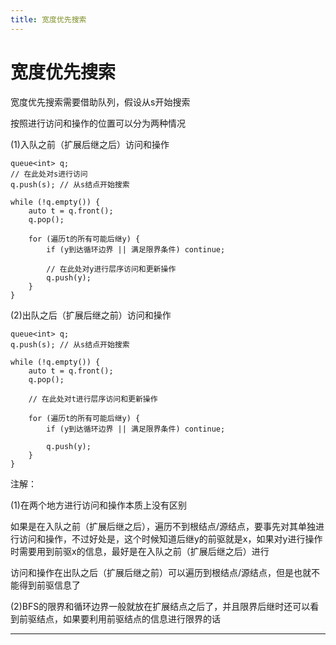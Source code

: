 ```yaml
---
title: 宽度优先搜索
---
```


# 宽度优先搜索

<script type="text/javascript" src="/include/head.js"></script>

宽度优先搜索需要借助队列，假设从s开始搜索

按照进行访问和操作的位置可以分为两种情况

(1)入队之前（扩展后继之后）访问和操作

```
queue<int> q;
// 在此处对s进行访问
q.push(s); // 从s结点开始搜索

while (!q.empty()) {
    auto t = q.front();
    q.pop();
    
    for (遍历t的所有可能后继y) {
        if (y到达循环边界 || 满足限界条件) continue;

        // 在此处对y进行层序访问和更新操作
        q.push(y);
    }
}
```

(2)出队之后（扩展后继之前）访问和操作

```
queue<int> q;
q.push(s); // 从s结点开始搜索

while (!q.empty()) {
    auto t = q.front();
    q.pop();

    // 在此处对t进行层序访问和更新操作
    
    for (遍历t的所有可能后继y) {
        if (y到达循环边界 || 满足限界条件) continue;

        q.push(y);
    }
}
```

注解：

(1)在两个地方进行访问和操作本质上没有区别

如果是在入队之前（扩展后继之后），遍历不到根结点/源结点，要事先对其单独进行访问和操作，不过好处是，这个时候知道后继y的前驱就是x，如果对y进行操作时需要用到前驱x的信息，最好是在入队之前（扩展后继之后）进行

访问和操作在出队之后（扩展后继之前）可以遍历到根结点/源结点，但是也就不能得到前驱信息了

(2)BFS的限界和循环边界一般就放在扩展结点之后了，并且限界后继时还可以看到前驱结点，如果要利用前驱结点的信息进行限界的话

---

<script type="text/javascript" src="/include/tail.js"></script>

